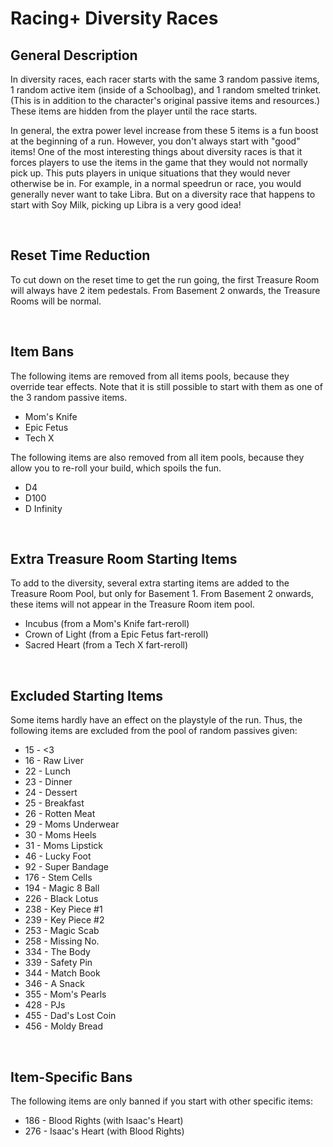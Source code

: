 # Racing+ Diversity Races

## General Description

In diversity races, each racer starts with the same 3 random passive items, 1 random active item (inside of a Schoolbag), and 1 random smelted trinket. (This is in addition to the character's original passive items and resources.) These items are hidden from the player until the race starts.

In general, the extra power level increase from these 5 items is a fun boost at the beginning of a run. However, you don't always start with "good" items! One of the most interesting things about diversity races is that it forces players to use the items in the game that they would not normally pick up. This puts players in unique situations that they would never otherwise be in. For example, in a normal speedrun or race, you would generally never want to take Libra. But on a diversity race that happens to start with Soy Milk, picking up Libra is a very good idea!

<br />

## Reset Time Reduction

To cut down on the reset time to get the run going, the first Treasure Room will always have 2 item pedestals. From Basement 2 onwards, the Treasure Rooms will be normal.

<br />

## Item Bans

The following items are removed from all items pools, because they override tear effects. Note that it is still possible to start with them as one of the 3 random passive items.

* Mom's Knife
* Epic Fetus
* Tech X

The following items are also removed from all item pools, because they allow you to re-roll your build, which spoils the fun.

* D4
* D100
* D Infinity

<br />

## Extra Treasure Room Starting Items

To add to the diversity, several extra starting items are added to the Treasure Room Pool, but only for Basement 1. From Basement 2 onwards, these items will not appear in the Treasure Room item pool.

* Incubus (from a Mom's Knife fart-reroll)
* Crown of Light (from a Epic Fetus fart-reroll)
* Sacred Heart (from a Tech X fart-reroll)

<br />

## Excluded Starting Items

Some items hardly have an effect on the playstyle of the run. Thus, the following items are excluded from the pool of random passives given:

* 15 - <3
* 16 - Raw Liver
* 22 - Lunch
* 23 - Dinner
* 24 - Dessert
* 25 - Breakfast
* 26 - Rotten Meat
* 29 - Moms Underwear
* 30 - Moms Heels
* 31 - Moms Lipstick
* 46 - Lucky Foot
* 92 - Super Bandage
* 176 - Stem Cells
* 194 - Magic 8 Ball
* 226 - Black Lotus
* 238 - Key Piece #1
* 239 - Key Piece #2
* 253 - Magic Scab
* 258 - Missing No.
* 334 - The Body
* 339 - Safety Pin
* 344 - Match Book
* 346 - A Snack
* 355 - Mom's Pearls
* 428 - PJs
* 455 - Dad's Lost Coin
* 456 - Moldy Bread

<br />

## Item-Specific Bans

The following items are only banned if you start with other specific items:

* 186 - Blood Rights (with Isaac's Heart)
* 276 - Isaac's Heart (with Blood Rights)

<br />
